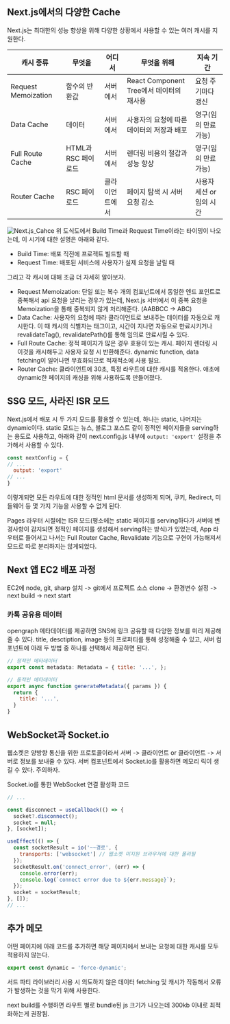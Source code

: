 ## Next.js에서의 다양한 Cache
Next.js는 최대한의 성능 향상을 위해 다양한 상황에서 사용할 수 있는 여러 캐시를 지원한다.

| 캐시 종류           | 무엇을          | 어디서   | 무엇을 위해                              | 지속 기간          |
| ------------------- | --------------- | -------- | ---------------------------------------- | ------------- |
| Request Memoization | 함수의 반환값 | 서버에서 | React Component Tree에서 데이터의 재사용 | 요청 주기마다 갱신 |
| Data Cache          | 데이터        | 서버에서         | 사용자의 요청에 따른 데이터의 저장과 배포                                         | 영구(임의 만료 가능)              |
| Full Route Cache    | HTML과 RSC 페이로드                | 서버에서         | 렌더링 비용의 절감과 성능 향상                                         | 영구(임의 만료 가능)              |
| Router Cache        | RSC 페이로드                | 클라이언트에서         | 페이지 탐색 시 서버 요청 감소                                         | 사용자 세션 or 임의 시간              |
![Next.js_Cahce](https://nextjs.org/_next/image?url=%2Fdocs%2Fdark%2Fcaching-overview.png&w=3840&q=75&dpl=dpl_BgBz72DvgwwwWh4xq5inDH2WcEcU)
위 도식도에서 Build Time과 Request Time이라는 타이밍이 나오는데, 이 시기에 대한 설명은 아래와 같다.
- Build Time: 배포 직전에 프로젝트 빌드할 때
- Request Time: 배포된 서비스에 사용자가 실제 요청을 날릴 때

그리고 각 캐시에 대해 조금 더 자세히 알아보자.
- Request Memoization: 단일 또는 복수 개의 컴포넌트에서 동일한 엔드 포인트로 중복해서 api 요청을 날리는 경우가 있는데, Next.js 서버에서 이 중복 요청을 Memoization을 통해 중복되지 않게 처리해준다. (AABBCC -> ABC)
- Data Cache: 사용자의 요청에 따라 클라이언트로 보내주는 데이터를 자동으로 캐시한다. 이 때 캐시의 식별자는 태그이고, 시간이 지나면 자동으로 만료시키거나 revalidateTag(), revalidatePath()를 통해 임의로 만료시킬 수 있다.
- Full Route Cache: 정적 페이지가 많은 경우 효용이 있는 캐시. 페이지 렌더링 시 이것을 캐시해두고 사용자 요청 시 반환해준다. dynamic function, data fetching이 일어나면 무효화되므로 적재적소에 사용 필요.
- Router Cache: 클라이언트에 30초, 특정 라우트에 대한 캐시를 적용한다. 애초에 dynamic한 페이지의 캐싱을 위해 사용하도록 만들어졌다.

## SSG 모드, 사라진 ISR 모드
Next.js에서 배포 시 두 가지 모드를 활용할 수 있는데, 하나는 static, 나머지는 dynamic이다. static 모드는 뉴스, 블로그 포스트 같이 정적인 페이지들을 serving하는 용도로 사용하고, 아래와 같이 next.config.js 내부에 `output: 'export'` 설정을 추가해서 사용할 수 있다.
```js
const nextConfig = {
// ...
  output: 'export'
// ...
}
```
이렇게되면 모든 라우트에 대한 정적인 html 문서를 생성하게 되며, 쿠키, Redirect, 미들웨어 등 몇 가지 기능을 사용할 수 없게 된다.

Pages 라우터 시절에는 ISR 모드(평소에는 static 페이지를 serving하다가 서버에 변경사항이 감지되면 정적인 페이지를 생성해서 serving하는 방식)가 있었는데, App 라우터로 들어서고 나서는 Full Router Cache, Revalidate 기능으로 구현이 가능해져서 모드로 따로 분리하지는 않게되었다.

## Next 앱 EC2 배포 과정
EC2에 node, git, sharp 설치 ->
git에서 프로젝트 소스 clone ->
환경변수 설정 ->
next build ->
next start

### 카톡 공유용 데이터
opengraph 메타데이터를 제공하면 SNS에 링크 공유할 때 다양한 정보를 미리 제공해줄 수 있다. title, desctiption, image 등의 프로퍼티를 통해 성정해줄 수 있고, 서버 컴포넌트에 아래 두 방법 중 하나를 선택해서 제공하면 된다.
```js
// 정적인 메타데이터
export const metadata: Metadata = { title: '...', };
```

```js
// 동적인 메타데이터
export async function generateMetadata({ params }) {
  return {
    title: '...',
  }
}
```

## WebSocket과 Socket.io
웹소켓은 양방향 통신을 위한 프로토콜이라서 서버 -> 클라이언트 or 클라이언트 -> 서버로 정보를 보내줄 수 있다.
서버 컴포넌트에서 Socket.io를 활용하면 메모리 릭이 생길 수 있다. 주의하자.

Socket.io를 통한 WebSocket 연결 활성화 코드
```js
// ...

const disconnect = useCallback(() => {
  socket?.disconnect();
  socket = null;
}, [socket]);

useEffect(() => {
  const socketResult = io('~~경로', {
    transports: ['websocket'] // 웹소켓 미지원 브라우저에 대한 폴리필
  });
  socketResult.on('connect_error', (err) => {
    console.error(err);
    console.log(`connect error due to ${err.message}`);
  });
  socket = socketResult;
}, []);
// ...
```


## 추가 메모
어떤 페이지에 아래 코드를 추가하면 해당 페이지에서 보내는 요청에 대한 캐시를 모두 적용하지 않는다.
```js
export const dynamic = 'force-dynamic';
```
서드 파티 라이브러리 사용 시 의도하지 않은 데이터 fetching 및 캐시가 작동해서 오류가 발생하는 것을 막기 위해 사용한다.

next build를 수행하면 라우트 별로 bundle된 js 크기가 나오는데 300kb 이내로 최적화하는게 권장됨.

